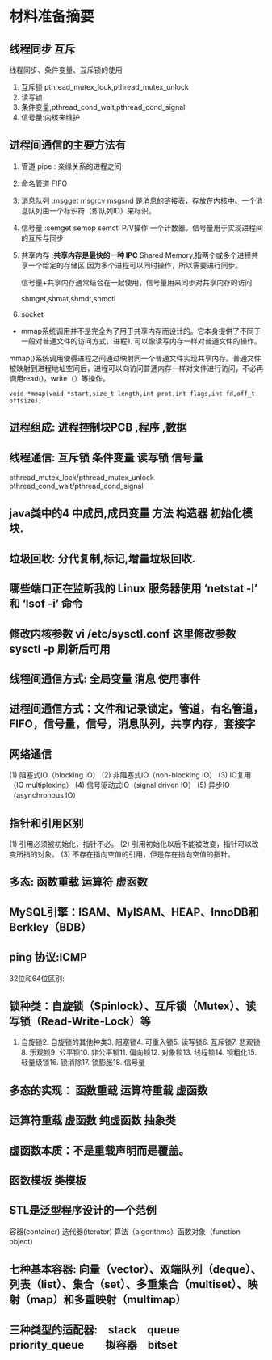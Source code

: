 # 材料准备摘要

## 线程同步 互斥

线程同步、条件变量、互斥锁的使用

1. 互斥锁 pthread_mutex_lock,pthread_mutex_unlock
1. 读写锁
1. 条件变量,pthread_cond_wait,pthread_cond_signal
1. 信号量:内核来维护

## 进程间通信的主要方法有

1. 管道 pipe : 亲缘关系的进程之间
1. 命名管道 FIFO
1. 消息队列 :msgget msgrcv msgsnd 是消息的链接表，存放在内核中。一个消息队列由一个标识符（即队列ID）来标识。 
1. 信号量 :semget semop semctl  P/V操作 一个计数器。信号量用于实现进程间的互斥与同步
1. 共享内存 :**共享内存是最快的一种 IPC** Shared Memory,指两个或多个进程共享一个给定的存储区
	因为多个进程可以同时操作，所以需要进行同步。

	信号量+共享内存通常结合在一起使用，信号量用来同步对共享内存的访问

	shmget,shmat,shmdt,shmctl

1. socket

-  mmap系统调用并不是完全为了用于共享内存而设计的。它本身提供了不同于一般对普通文件的访问方式，进程1. 可以像读写内存一样对普通文件的操作。

mmap()系统调用使得进程之间通过映射同一个普通文件实现共享内存。普通文件被映射到进程地址空间后，进程可以向访问普通内存一样对文件进行访问，不必再调用read()，write（）等操作。

`void *mmap(void *start,size_t length,int prot,int flags,int fd,off_t offsize);`

## 进程组成: 进程控制块PCB ,程序 ,数据

## 线程通信: 互斥锁 条件变量  读写锁  信号量 

pthread_mutex_lock/pthread_mutex_unlock
pthread_cond_wait/pthread_cond_signal


## java类中的4 中成员,成员变量 方法 构造器 初始化模块.

## 垃圾回收: 分代复制,标记,增量垃圾回收.

## 哪些端口正在监听我的 Linux 服务器使用 ‘netstat -l’ 和 ‘lsof -i’ 命令

## 修改内核参数 vi /etc/sysctl.conf 这里修改参数 sysctl -p 刷新后可用

## 线程间通信方式: 全局变量 消息 使用事件

## 进程间通信方式：文件和记录锁定，管道，有名管道，FIFO，信号量，信号，消息队列，共享内存，套接字

## 网络通信
 
(1)	阻塞式IO（blocking IO）
(2)	非阻塞式IO（non-blocking IO）
(3)	IO复用（IO multiplexing）
(4)	信号驱动式IO（signal driven IO）
(5)	异步IO（asynchronous IO）
 
## 指针和引用区别

(1)	引用必须被初始化，指针不必。
(2)	引用初始化以后不能被改变，指针可以改变所指的对象。
(3)	不存在指向空值的引用，但是存在指向空值的指针。

## 多态: 函数重载 运算符  虚函数

## MySQL引擎：ISAM、MyISAM、HEAP、InnoDB和Berkley（BDB）

## ping 协议:ICMP
32位和64位区别:

## 锁种类：自旋锁（Spinlock）、互斥锁（Mutex）、读写锁（Read-Write-Lock）等

1. 自旋锁2. 自旋锁的其他种类3. 阻塞锁4. 可重入锁5. 读写锁6. 互斥锁7. 悲观锁8. 乐观锁9. 公平锁10. 非公平锁11. 偏向锁12. 对象锁13. 线程锁14. 锁粗化15. 轻量级锁16. 锁消除17. 锁膨胀18. 信号量

## 多态的实现： 函数重载 运算符重载 虚函数
## 运算符重载 虚函数 纯虚函数 抽象类
## 虚函数本质：不是重载声明而是覆盖。
## 函数模板  类模板
## STL是泛型程序设计的一个范例

容器(container) 迭代器(iterator) 算法（algorithms）函数对象（function object）
## 七种基本容器: 向量（vector）、双端队列（deque）、列表（list）、集合（set）、多重集合（multiset）、映射（map）和多重映射（multimap）
## 三种类型的适配器:　stack　queue　priority_queue　　拟容器　bitset



